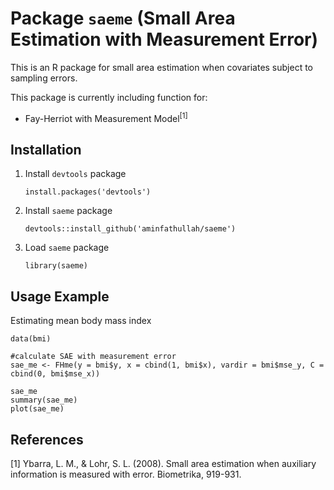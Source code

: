 # Package `saeme` (Small Area Estimation with Measurement Error)

This is an R package for small area estimation when covariates subject 
to sampling errors. 

This package is currently including function for:
* Fay-Herriot with Measurement Model<sup>[1]</sup>


Installation
----
1. Install `devtools` package
    ```
    install.packages('devtools')
    ```
2. Install `saeme` package
    ```
    devtools::install_github('aminfathullah/saeme')
    ```
3. Load `saeme` package
    ````
    library(saeme)
    ````

Usage Example
----
Estimating mean body mass index

```
data(bmi)

#calculate SAE with measurement error
sae_me <- FHme(y = bmi$y, x = cbind(1, bmi$x), vardir = bmi$mse_y, C = cbind(0, bmi$mse_x))

sae_me
summary(sae_me)
plot(sae_me)
```

References
----
[1] Ybarra, L. M., & Lohr, S. L. (2008). Small area estimation when auxiliary information is measured with error. Biometrika, 919-931.
